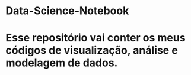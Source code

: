 # Data-Science-Notebook

# Esse repositório vai conter os meus códigos de visualização, análise e modelagem de dados.